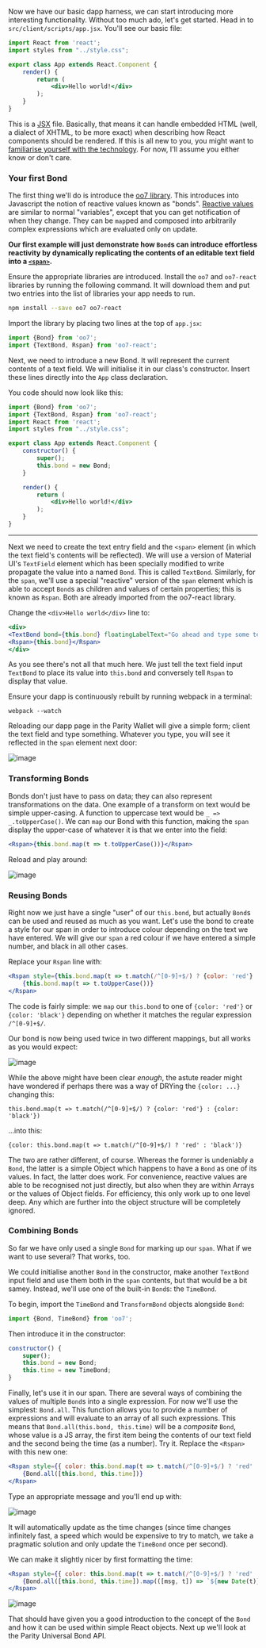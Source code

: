 Now we have our basic dapp harness, we can start introducing more interesting functionality. Without too much ado, let's get started. Head in to `src/client/scripts/app.jsx`. You'll see our basic file:

```jsx
import React from 'react';
import styles from "../style.css";

export class App extends React.Component {
	render() {
		return (
			<div>Hello world!</div>
		);
	}
}
```

This is a [JSX](https://facebook.github.io/jsx/) file. Basically, that means it can handle embedded HTML (well, a dialect of XHTML, to be more exact) when describing how React components should be rendered. If this is all new to you, you might want to [familiarise yourself with the technology](http://www.hackingwithreact.com/read/1/3/introduction-to-jsx). For now, I'll assume you either know or don't care.

### Your first Bond

The first thing we'll do is introduce the [oo7 library](https://github.com/ethcore/oo7). This introduces into Javascript the notion of reactive values known as "bonds". [Reactive values](https://en.wikipedia.org/wiki/Reactive_programming) are similar to normal "variables", except that you can get notification of when they change. They can be `map`ped and composed into arbitrarily complex expressions which are evaluated only on update.

**Our first example will just demonstrate how `Bond`s can introduce effortless reactivity by dynamically replicating the contents of an editable text field into a [`<span>`](https://developer.mozilla.org/en-US/docs/Web/HTML/Element/span).**

Ensure the appropriate libraries are introduced. Install the `oo7` and `oo7-react` libraries by running the following command. It will download them and put two entries into the list of libraries your app needs to run.

```sh
npm install --save oo7 oo7-react
```

Import the library by placing two lines at the top of `app.jsx`:

```jsx
import {Bond} from 'oo7';
import {TextBond, Rspan} from 'oo7-react';
```

Next, we need to introduce a new Bond. It will represent the current contents of a text field. We will initialise it in our class's constructor. Insert these lines directly into the `App` class declaration.

You code should now look like this:

```jsx
import {Bond} from 'oo7';
import {TextBond, Rspan} from 'oo7-react';
import React from 'react';
import styles from "../style.css";

export class App extends React.Component {
	constructor() {
		super();
		this.bond = new Bond;
	}

	render() {
		return (
			<div>Hello world!</div>
		);
	}
}
```

----

Next we need to create the text entry field and the  `<span>` element (in which the text field's contents will be reflected). We will use a version of Material UI's `TextField` element which has been specially modified to write propagate the value into a named `Bond`. This is called `TextBond`. Similarly, for the `span`, we'll use a special "reactive" version of the `span` element which is able to accept `Bond`s as children and values of certain properties; this is known as `Rspan`. Both are already imported from the oo7-react library.

Change the `<div>Hello world</div>` line to:

```jsx
<div>
<TextBond bond={this.bond} floatingLabelText="Go ahead and type some text"/>
<Rspan>{this.bond}</Rspan>
</div>
```

As you see there's not all that much here. We just tell the text field input `TextBond` to place its value into `this.bond` and conversely tell `Rspan` to display that value.

Ensure your dapp is continuously rebuilt by running webpack in a terminal:

```
webpack --watch
```

Reloading our dapp page in the Parity Wallet will give a simple form; client the text field and type something. Whatever you type, you will see it reflected in the `span` element next door:

![image](https://cloud.githubusercontent.com/assets/138296/22694357/e9eae790-ed14-11e6-898b-932b56847a18.png)

### Transforming Bonds

Bonds don't just have to pass on data; they can also represent transformations on the data. One example of a transform on text would be simple upper-casing. A function to uppercase text would be `_ => _.toUpperCase()`. We can `map` our Bond with this function, making the `span` display the upper-case of whatever it is that we enter into the field:

```jsx
<Rspan>{this.bond.map(t => t.toUpperCase())}</Rspan>
```

Reload and play around:

![image](https://cloud.githubusercontent.com/assets/138296/22694526/9f1bf442-ed15-11e6-9e46-f3752f479b76.png)

### Reusing Bonds

Right now we just have a single "user" of our `this.bond`, but actually `Bond`s can be used and reused as much as you want. Let's use the bond to create a style for our span in order to introduce colour depending on the text we have entered. We will give our `span` a red colour if we have entered a simple number, and black in all other cases.

Replace your `Rspan` line with:

```jsx
<Rspan style={this.bond.map(t => t.match(/^[0-9]+$/) ? {color: 'red'} : {color: 'black'})}>
	{this.bond.map(t => t.toUpperCase())}
</Rspan>
```

The code is fairly simple: we `map` our `this.bond` to one of `{color: 'red'}` or `{color: 'black'}` depending on whether it matches the regular expression `/^[0-9]+$/`.

Our bond is now being used twice in two different mappings, but all works as you would expect:

![image](https://cloud.githubusercontent.com/assets/138296/22694918/fa77761c-ed16-11e6-9d18-7431c79eceb3.png)

While the above might have been clear _enough_, the astute reader might have wondered if perhaps there was a way of DRYing the `{color: ...}` changing this:

```
this.bond.map(t => t.match(/^[0-9]+$/) ? {color: 'red'} : {color: 'black'})
```

...into this:

```
{color: this.bond.map(t => t.match(/^[0-9]+$/) ? 'red' : 'black')}
```

The two are rather different, of course. Whereas the former is undeniably a `Bond`, the latter is a simple Object which happens to have a `Bond` as one of its values. In fact, the latter does work. For convenience, reactive values are able to be recognised not just directly, but also when they are within Arrays or the values of Object fields. For efficiency, this only work up to one level deep. Any which are further into the object structure will be completely ignored.

### Combining Bonds

So far we have only used a single `Bond` for marking up our `span`. What if we want to use several? That works, too.

We could initialise another `Bond` in the constructor, make another `TextBond` input field and use them both in the `span` contents, but that would be a bit samey. Instead, we'll use one of the built-in `Bond`s: the `TimeBond`.

To begin, import the `TimeBond` and `TransformBond` objects alongside `Bond`:

```jsx
import {Bond, TimeBond} from 'oo7';
```

Then introduce it in the constructor:

```jsx
constructor() {
	super();
	this.bond = new Bond;
	this.time = new TimeBond;
}
```

Finally, let's use it in our span. There are several ways of combining the values of multiple `Bond`s into a single expression. For now we'll use the simplest: `Bond.all`. This function allows you to provide a number of expressions and will evaluate to an array of all such expressions. This means that `Bond.all(this.bond, this.time)` will be a _composite_ `Bond`, whose value is a JS array, the first item being the contents of our text field and the second being the time (as a number). Try it. Replace the `<Rspan>` with this new one:

```jsx
<Rspan style={{ color: this.bond.map(t => t.match(/^[0-9]+$/) ? 'red' : 'black') }}>
	{Bond.all([this.bond, this.time])}
</Rspan>
```

Type an appropriate message and you'll end up with:

![image](https://cloud.githubusercontent.com/assets/138296/22697591/e779b292-ed1f-11e6-8beb-2ff654e6ac02.png)

It will automatically update as the time changes (since time changes infinitely fast, a speed which would be expensive to try to match, we take a pragmatic solution and only update the `TimeBond` once per second).

We can make it slightly nicer by first formatting the time:

```jsx
<Rspan style={{ color: this.bond.map(t => t.match(/^[0-9]+$/) ? 'red' : 'black') }}>
	{Bond.all([this.bond, this.time]).map(([msg, t]) => `${new Date(t)}: ${msg}`)}
</Rspan>
```

![image](https://cloud.githubusercontent.com/assets/138296/22697729/62243e2c-ed20-11e6-931a-1693dd865837.png)

That should have given you a good introduction to the concept of the `Bond` and how it can be used within simple React objects. Next up we'll look at the Parity Universal Bond API.